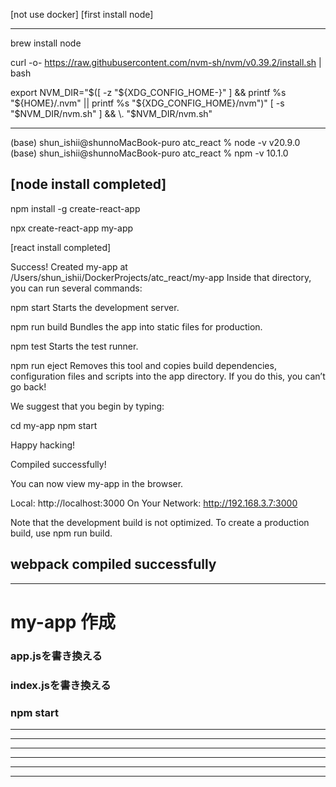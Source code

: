 [not use docker]
[first install node]

--------------------------------------------------

brew install node

curl -o- https://raw.githubusercontent.com/nvm-sh/nvm/v0.39.2/install.sh | bash

export NVM_DIR="$([ -z "${XDG_CONFIG_HOME-}" ] && printf %s "${HOME}/.nvm" || printf %s "${XDG_CONFIG_HOME}/nvm")"
[ -s "$NVM_DIR/nvm.sh" ] && \. "$NVM_DIR/nvm.sh"

--------------------------------------------------

(base) shun_ishii@shunnoMacBook-puro atc_react % node -v
v20.9.0
(base) shun_ishii@shunnoMacBook-puro atc_react % npm -v
10.1.0

[node install completed]
--------------------------------------------------

npm install -g create-react-app

npx create-react-app my-app

[react install completed]

Success! Created my-app at /Users/shun_ishii/DockerProjects/atc_react/my-app
Inside that directory, you can run several commands:

  npm start
    Starts the development server.

  npm run build
    Bundles the app into static files for production.

  npm test
    Starts the test runner.

  npm run eject
    Removes this tool and copies build dependencies, configuration files
    and scripts into the app directory. If you do this, you can’t go back!

We suggest that you begin by typing:

  cd my-app
  npm start

Happy hacking!

Compiled successfully!

You can now view my-app in the browser.

  Local:            http://localhost:3000
  On Your Network:  http://192.168.3.7:3000

Note that the development build is not optimized.
To create a production build, use npm run build.

webpack compiled successfully
--------------------------------------------------
--------------------------------------------------

# my-app 作成

### app.jsを書き換える

### index.jsを書き換える

### npm start

--------------------------------------------------
--------------------------------------------------
--------------------------------------------------
--------------------------------------------------
--------------------------------------------------
--------------------------------------------------
